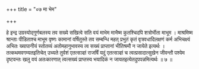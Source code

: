 +++
title = "०७ मा भेम"

+++

हे इन्द्र उग्रस्योद्गूर्णबलस्य तव सख्ये सखित्वे सति वयं माभेम माभैष्म कुतश्चिदपि शत्रोर्भीता माभूम । माश्रमिष्म श्रान्ताः पीडिताश्च माभूम वृष्णः कामानां वर्षितुस्ते तव सम्बन्धि महत् प्रभुतं कृतं वृत्रवधादिलक्षणं कर्म अभिचक्ष्यं अभितः ख्यापानीयं स्तोतव्यं अतोमहानुभावस्य त्व सख्यं प्राप्तानां भीतिश्रमौ न जायेते इत्यर्थः । तत्कथमवगम्यतइतिचेत् उच्यते तुर्वशं एतत्सञ्ज्ञं राजर्षिं यदुं एतत्सञ्ज्ञं च त्वत्प्रसादात्सुखेन जीवन्तौ पश्येम दृष्टवन्तः खलु वयं अतःकारणात् त्वत्सख्यं प्राप्तस्य भयादिकं न जायतइत्येतदुपपन्नमित्यर्थः ॥ ७ ॥